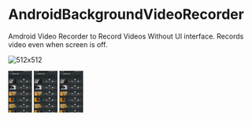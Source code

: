 # AndroidBackgroundVideoRecorder

Amdroid Video Recorder to Record Videos Without UI interface. Records video even when screen is off.

![512x512](https://user-images.githubusercontent.com/8245619/53298486-878c8200-3837-11e9-9066-3e0c41db8639.jpg)

<img src="screen1.png" width="48">
<img src="screen1.png" width="48">
<img src="screen1.png" width="48">







